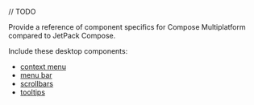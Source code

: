 [//]: # (title: Multiplatform component specifics)

// TODO

Provide a reference of component specifics for Compose Multiplatform compared to JetPack Compose.

Include these desktop components:
* [context menu](https://github.com/JetBrains/compose-multiplatform/tree/master/tutorials/Context_Menu)
* [menu bar](https://github.com/JetBrains/compose-multiplatform/tree/master/tutorials/Tray_Notifications_MenuBar_new#menubar)
* [scrollbars](https://github.com/JetBrains/compose-multiplatform/tree/master/tutorials/Desktop_Components#scrollbars)
* [tooltips]( https://github.com/JetBrains/compose-multiplatform/tree/master/tutorials/Desktop_Components#tooltips)


